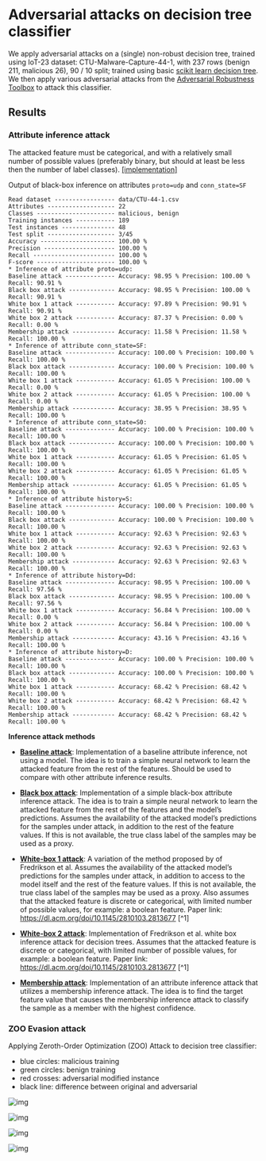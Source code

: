 # Adversarial attacks on decision tree classifier

We apply adversarial attacks on a (single) non-robust decision tree, trained using IoT-23 dataset:
CTU-Malware-Capture-44-1, with 237 rows (benign 211, malicious 26), 90 / 10 split; trained using basic
[scikit learn decision tree][1]. We then apply various adversarial attacks from the [Adversarial Robustness Toolbox][2]
to attack this classifier.

## Results

### Attribute inference attack

The attacked feature must be categorical, and with a relatively small number of possible values (preferably binary, but
should at least be less then the number of label classes). 
[[implementation]](https://github.com/iotcad/module-2/blob/bc906db0fda265ea4928f9d0899b3e00bb17a928/src/attack_inf.py)

Output of black-box inference on attributes `proto=udp` and `conn_state=SF`

```text
Read dataset ----------------- data/CTU-44-1.csv
Attributes ------------------- 22
Classes ---------------------- malicious, benign
Training instances ----------- 189
Test instances --------------- 48
Test split ------------------- 3/45
Accuracy --------------------- 100.00 %
Precision -------------------- 100.00 %
Recall ----------------------- 100.00 %
F-score ---------------------- 100.00 %
* Inference of attribute proto=udp:
Baseline attack -------------- Accuracy: 98.95 % Precision: 100.00 % Recall: 90.91 %
Black box attack ------------- Accuracy: 98.95 % Precision: 100.00 % Recall: 90.91 %
White box 1 attack ----------- Accuracy: 97.89 % Precision: 90.91 % Recall: 90.91 %
White box 2 attack ----------- Accuracy: 87.37 % Precision: 0.00 % Recall: 0.00 %
Membership attack ------------ Accuracy: 11.58 % Precision: 11.58 % Recall: 100.00 %
* Inference of attribute conn_state=SF:
Baseline attack -------------- Accuracy: 100.00 % Precision: 100.00 % Recall: 100.00 %
Black box attack ------------- Accuracy: 100.00 % Precision: 100.00 % Recall: 100.00 %
White box 1 attack ----------- Accuracy: 61.05 % Precision: 100.00 % Recall: 0.00 %
White box 2 attack ----------- Accuracy: 61.05 % Precision: 100.00 % Recall: 0.00 %
Membership attack ------------ Accuracy: 38.95 % Precision: 38.95 % Recall: 100.00 %
* Inference of attribute conn_state=S0:
Baseline attack -------------- Accuracy: 100.00 % Precision: 100.00 % Recall: 100.00 %
Black box attack ------------- Accuracy: 100.00 % Precision: 100.00 % Recall: 100.00 %
White box 1 attack ----------- Accuracy: 61.05 % Precision: 61.05 % Recall: 100.00 %
White box 2 attack ----------- Accuracy: 61.05 % Precision: 61.05 % Recall: 100.00 %
Membership attack ------------ Accuracy: 61.05 % Precision: 61.05 % Recall: 100.00 %
* Inference of attribute history=S:
Baseline attack -------------- Accuracy: 100.00 % Precision: 100.00 % Recall: 100.00 %
Black box attack ------------- Accuracy: 100.00 % Precision: 100.00 % Recall: 100.00 %
White box 1 attack ----------- Accuracy: 92.63 % Precision: 92.63 % Recall: 100.00 %
White box 2 attack ----------- Accuracy: 92.63 % Precision: 92.63 % Recall: 100.00 %
Membership attack ------------ Accuracy: 92.63 % Precision: 92.63 % Recall: 100.00 %
* Inference of attribute history=Dd:
Baseline attack -------------- Accuracy: 98.95 % Precision: 100.00 % Recall: 97.56 %
Black box attack ------------- Accuracy: 98.95 % Precision: 100.00 % Recall: 97.56 %
White box 1 attack ----------- Accuracy: 56.84 % Precision: 100.00 % Recall: 0.00 %
White box 2 attack ----------- Accuracy: 56.84 % Precision: 100.00 % Recall: 0.00 %
Membership attack ------------ Accuracy: 43.16 % Precision: 43.16 % Recall: 100.00 %
* Inference of attribute history=D:
Baseline attack -------------- Accuracy: 100.00 % Precision: 100.00 % Recall: 100.00 %
Black box attack ------------- Accuracy: 100.00 % Precision: 100.00 % Recall: 100.00 %
White box 1 attack ----------- Accuracy: 68.42 % Precision: 68.42 % Recall: 100.00 %
White box 2 attack ----------- Accuracy: 68.42 % Precision: 68.42 % Recall: 100.00 %
Membership attack ------------ Accuracy: 68.42 % Precision: 68.42 % Recall: 100.00 %
```

**Inference attack methods**

- [**Baseline attack**][BL]: Implementation of a baseline attribute inference, not using a model. The idea is to 
    train a simple neural network to learn the attacked feature from the rest of the features. Should be used to 
    compare with other attribute inference results. 

- [**Black box attack**][BB]: Implementation of a simple black-box attribute inference attack. The idea is to train 
    a simple neural network to learn the attacked feature from the rest of the features and the model’s predictions. 
    Assumes the availability of the attacked model’s predictions for the samples under attack, in addition to the rest 
    of the feature values. If this is not available, the true class label of the samples may be used as a proxy. 

- [**White-box 1 attack**][W1]: A variation of the method proposed by of Fredrikson et al. Assumes the availability of 
    the attacked model’s predictions for the samples under attack, in addition to access to the model itself and the 
    rest of the feature values. If this is not available, the true class label of the samples may be used as a proxy. 
    Also assumes that the attacked feature is discrete or categorical, with limited number of possible values, for 
    example: a boolean feature. Paper link: <https://dl.acm.org/doi/10.1145/2810103.2813677> [^1]

- [**White-box 2 attack**][W2]: Implementation of Fredrikson et al. white box inference attack for decision trees. 
    Assumes that the attacked feature is discrete or categorical, with limited number of possible values, for 
    example: a boolean feature. Paper link: <https://dl.acm.org/doi/10.1145/2810103.2813677> [^1]
     
- [**Membership attack**][MS]: Implementation of an attribute inference attack that utilizes a membership inference 
    attack. The idea is to find the target feature value that causes the membership inference attack to classify the 
    sample as a member with the highest confidence.


### ZOO Evasion attack

Applying Zeroth-Order Optimization (ZOO) Attack to decision tree classifier:

- blue circles: malicious training 
- green circles: benign training 
- red crosses: adversarial modified instance
- black line: difference between original and adversarial

 
![img](non_robust_1.png) 
 
![img](non_robust_2.png) 
  
![img](non_robust_3.png) 
 
![img](non_robust_4.png)

  
<!-- references -->
  
[1]: https://scikit-learn.org/stable/modules/tree.html  
[2]: https://adversarial-robustness-toolbox.readthedocs.io/en/latest/

[BL]: https://adversarial-robustness-toolbox.readthedocs.io/en/latest/modules/attacks/inference/attribute_inference.html#attribute-inference-baseline
[BB]: https://adversarial-robustness-toolbox.readthedocs.io/en/latest/modules/attacks/inference/attribute_inference.html#attribute-inference-black-box
[W1]: https://adversarial-robustness-toolbox.readthedocs.io/en/latest/modules/attacks/inference/attribute_inference.html#attribute-inference-white-box-decision-tree
[W2]: https://adversarial-robustness-toolbox.readthedocs.io/en/latest/modules/attacks/inference/attribute_inference.html#attribute-inference-white-box-lifestyle-decision-tree
[MS]: https://adversarial-robustness-toolbox.readthedocs.io/en/latest/modules/attacks/inference/attribute_inference.html#attribute-inference-membership
